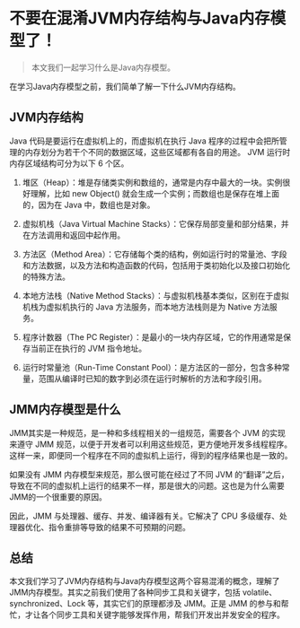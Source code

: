 
# 不要在混淆JVM内存结构与Java内存模型了！

> 本文我们一起学习什么是Java内存模型。

在学习Java内存模型之前，我们简单了解一下什么JVM内存结构。

## JVM内存结构

Java 代码是要运行在虚拟机上的，而虚拟机在执行 Java 程序的过程中会把所管理的内存划分为若干个不同的数据区域，这些区域都有各自的用途。 JVM 运行时内存区域结构可分为以下 6 个区。

1. 堆区（Heap）：堆是存储类实例和数组的，通常是内存中最大的一块。实例很好理解，比如 new Object() 就会生成一个实例；而数组也是保存在堆上面的，因为在 Java 中，数组也是对象。

2. 虚拟机栈（Java Virtual Machine Stacks）：它保存局部变量和部分结果，并在方法调用和返回中起作用。

3. 方法区（Method Area）：它存储每个类的结构，例如运行时的常量池、字段和方法数据，以及方法和构造函数的代码，包括用于类初始化以及接口初始化的特殊方法。

4. 本地方法栈（Native Method Stacks）：与虚拟机栈基本类似，区别在于虚拟机栈为虚拟机执行的 Java 方法服务，而本地方法栈则是为 Native 方法服务。

5. 程序计数器（The PC Register）：是最小的一块内存区域，它的作用通常是保存当前正在执行的 JVM 指令地址。

6. 运行时常量池（Run-Time Constant Pool）：是方法区的一部分，包含多种常量，范围从编译时已知的数字到必须在运行时解析的方法和字段引用。

## JMM内存模型是什么

JMM其实是一种规范，是一种和多线程相关的一组规范，需要各个 JVM 的实现来遵守 JMM 规范，以便于开发者可以利用这些规范，更方便地开发多线程程序。这样一来，即便同一个程序在不同的虚拟机上运行，得到的程序结果也是一致的。

如果没有 JMM 内存模型来规范，那么很可能在经过了不同 JVM 的“翻译”之后，导致在不同的虚拟机上运行的结果不一样，那是很大的问题。这也是为什么需要JMM的一个很重要的原因。

因此，JMM 与处理器、缓存、并发、编译器有关。它解决了 CPU 多级缓存、处理器优化、指令重排等导致的结果不可预期的问题。
## 总结
本文我们学习了JVM内存结构与Java内存模型这两个容易混淆的概念，理解了JMM内存模型。其实之前我们使用了各种同步工具和关键字，包括 volatile、synchronized、Lock 等，其实它们的原理都涉及 JMM。正是 JMM 的参与和帮忙，才让各个同步工具和关键字能够发挥作用，帮我们开发出并发安全的程序。





